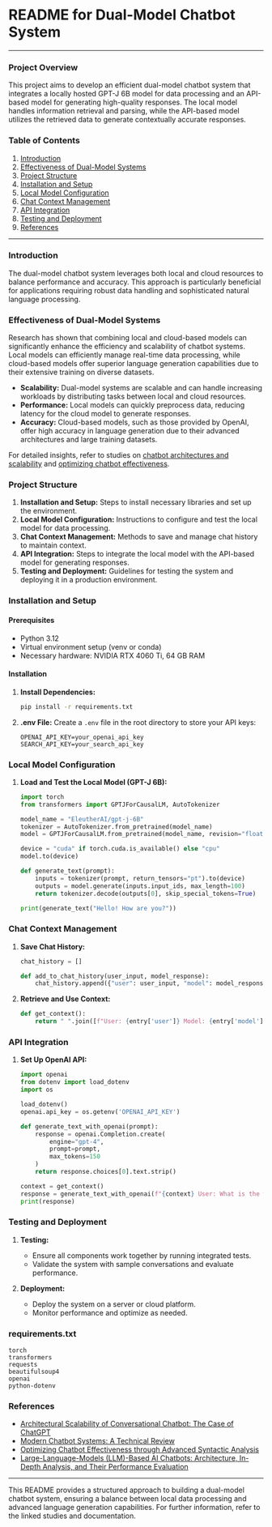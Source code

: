 
# README for Dual-Model Chatbot System

---

### Project Overview

This project aims to develop an efficient dual-model chatbot system that integrates a locally hosted GPT-J 6B model for data processing and an API-based model for generating high-quality responses. The local model handles information retrieval and parsing, while the API-based model utilizes the retrieved data to generate contextually accurate responses.

### Table of Contents

1. [Introduction](#introduction)
2. [Effectiveness of Dual-Model Systems](#effectiveness-of-dual-model-systems)
3. [Project Structure](#project-structure)
4. [Installation and Setup](#installation-and-setup)
5. [Local Model Configuration](#local-model-configuration)
6. [Chat Context Management](#chat-context-management)
7. [API Integration](#api-integration)
8. [Testing and Deployment](#testing-and-deployment)
9. [References](#references)

---

### Introduction

The dual-model chatbot system leverages both local and cloud resources to balance performance and accuracy. This approach is particularly beneficial for applications requiring robust data handling and sophisticated natural language processing.

### Effectiveness of Dual-Model Systems

Research has shown that combining local and cloud-based models can significantly enhance the efficiency and scalability of chatbot systems. Local models can efficiently manage real-time data processing, while cloud-based models offer superior language generation capabilities due to their extensive training on diverse datasets.

- **Scalability:** Dual-model systems are scalable and can handle increasing workloads by distributing tasks between local and cloud resources.
- **Performance:** Local models can quickly preprocess data, reducing latency for the cloud model to generate responses.
- **Accuracy:** Cloud-based models, such as those provided by OpenAI, offer high accuracy in language generation due to their advanced architectures and large training datasets.

For detailed insights, refer to studies on [chatbot architectures and scalability](https://link.springer.com/article/10.1007/s00354-023-00145-3) and [optimizing chatbot effectiveness](https://www.mdpi.com/2076-3417/10/9/3214).

### Project Structure

1. **Installation and Setup:** Steps to install necessary libraries and set up the environment.
2. **Local Model Configuration:** Instructions to configure and test the local model for data processing.
3. **Chat Context Management:** Methods to save and manage chat history to maintain context.
4. **API Integration:** Steps to integrate the local model with the API-based model for generating responses.
5. **Testing and Deployment:** Guidelines for testing the system and deploying it in a production environment.

### Installation and Setup

#### Prerequisites

- Python 3.12
- Virtual environment setup (venv or conda)
- Necessary hardware: NVIDIA RTX 4060 Ti, 64 GB RAM

#### Installation

1. **Install Dependencies:**
   ```bash
   pip install -r requirements.txt
   ```

2. **.env File:**
   Create a `.env` file in the root directory to store your API keys:
   ```
   OPENAI_API_KEY=your_openai_api_key
   SEARCH_API_KEY=your_search_api_key
   ```

### Local Model Configuration

1. **Load and Test the Local Model (GPT-J 6B):**
   ```python
   import torch
   from transformers import GPTJForCausalLM, AutoTokenizer

   model_name = "EleutherAI/gpt-j-6B"
   tokenizer = AutoTokenizer.from_pretrained(model_name)
   model = GPTJForCausalLM.from_pretrained(model_name, revision="float16", torch_dtype=torch.float16, low_cpu_mem_usage=True)

   device = "cuda" if torch.cuda.is_available() else "cpu"
   model.to(device)

   def generate_text(prompt):
       inputs = tokenizer(prompt, return_tensors="pt").to(device)
       outputs = model.generate(inputs.input_ids, max_length=100)
       return tokenizer.decode(outputs[0], skip_special_tokens=True)

   print(generate_text("Hello! How are you?"))
   ```

### Chat Context Management

1. **Save Chat History:**
   ```python
   chat_history = []

   def add_to_chat_history(user_input, model_response):
       chat_history.append({"user": user_input, "model": model_response})
   ```

2. **Retrieve and Use Context:**
   ```python
   def get_context():
       return " ".join([f"User: {entry['user']} Model: {entry['model']}" for entry in chat_history])
   ```

### API Integration

1. **Set Up OpenAI API:**
   ```python
   import openai
   from dotenv import load_dotenv
   import os

   load_dotenv()
   openai.api_key = os.getenv('OPENAI_API_KEY')

   def generate_text_with_openai(prompt):
       response = openai.Completion.create(
           engine="gpt-4",
           prompt=prompt,
           max_tokens=150
       )
       return response.choices[0].text.strip()

   context = get_context()
   response = generate_text_with_openai(f"{context} User: What is the weather today?")
   print(response)
   ```

### Testing and Deployment

1. **Testing:**
   - Ensure all components work together by running integrated tests.
   - Validate the system with sample conversations and evaluate performance.

2. **Deployment:**
   - Deploy the system on a server or cloud platform.
   - Monitor performance and optimize as needed.

### requirements.txt

```
torch
transformers
requests
beautifulsoup4
openai
python-dotenv
```

### References

- [Architectural Scalability of Conversational Chatbot: The Case of ChatGPT](https://link.springer.com/article/10.1007/s00354-023-00145-3)
- [Modern Chatbot Systems: A Technical Review](https://link.springer.com/article/10.1007/s00354-023-00146-0)
- [Optimizing Chatbot Effectiveness through Advanced Syntactic Analysis](https://www.mdpi.com/2076-3417/10/9/3214)
- [Large-Language-Models (LLM)-Based AI Chatbots: Architecture, In-Depth Analysis, and Their Performance Evaluation](https://link.springer.com/article/10.1007/s00354-023-00147-7)

---

This README provides a structured approach to building a dual-model chatbot system, ensuring a balance between local data processing and advanced language generation capabilities. For further information, refer to the linked studies and documentation.
